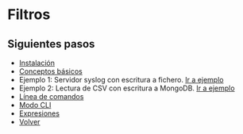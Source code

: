 # Filtros

## Siguientes pasos
* [Instalación](install.md)
* [Conceptos básicos](basics.md)
* Ejemplo 1: Servidor syslog con escritura a fichero. [Ir a ejemplo](example1.md)
* Ejemplo 2: Lectura de CSV con escritura a MongoDB. [Ir a ejemplo](example2.md)
* [Línea de comandos](commands.md)
* [Modo CLI](cli.md)
* [Expresiones](expressions.md)
* [Volver](../README.md)
